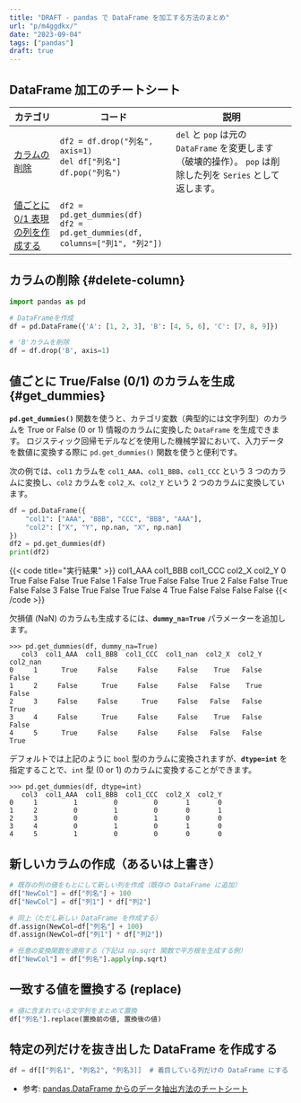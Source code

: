 ```yaml
---
title: "DRAFT - pandas で DataFrame を加工する方法のまとめ"
url: "p/m4ggdkx/"
date: "2023-09-04"
tags: ["pandas"]
draft: true
---
```


DataFrame 加工のチートシート
----

<table>
  <thead>
    <tr>
      <th>カテゴリ</th>
      <th>コード</th>
      <th>説明</th>
    </tr>
  </thead>
  <tbody>
    <tr>
      <td><a href="#delete-column">カラムの削除</a></td>
      <td>
        <code>df2 = df.drop("列名", axis=1)</code><br />
        <code>del df["列名"]</code><br />
        <code>df.pop("列名")
      </td>
      <td>
        <code>del</code> と <code>pop</code> は元の <code>DataFrame</code> を変更します（破壊的操作）。
        <code>pop</code> は削除した列を <code>Series</code> として返します。
      </td>
    </tr>
    <tr>
      <td><a href="#get_dummies">値ごとに 0/1 表現の列を作成する</a></td>
      <td>
        <code>df2 = pd.get_dummies(df)</code><br />
        <code>df2 = pd.get_dummies(df, columns=["列1", "列2"])</code>
      </td>
      <td></td>
    </tr>
  </tbody>
</table>


カラムの削除 {#delete-column}
----

```python
import pandas as pd

# DataFrameを作成
df = pd.DataFrame({'A': [1, 2, 3], 'B': [4, 5, 6], 'C': [7, 8, 9]})

# 'B'カラムを削除
df = df.drop('B', axis=1)
```


値ごとに True/False (0/1) のカラムを生成 {#get_dummies}
----

__`pd.get_dummies()`__ 関数を使うと、カテゴリ変数（典型的には文字列型）のカラムを True or False (0 or 1) 情報のカラムに変換した `DataFrame` を生成できます。
ロジスティック回帰モデルなどを使用した機械学習において、入力データを数値に変換する際に `pd.get_dummies()` 関数を使うと便利です。

次の例では、`col1` カラムを `col1_AAA`、`col1_BBB`、`col1_CCC` という 3 つのカラムに変換し、`col2` カラムを `col2_X`、`col2_Y` という 2 つのカラムに変換しています。

```python
df = pd.DataFrame({
    "col1": ["AAA", "BBB", "CCC", "BBB", "AAA"],
    "col2": ["X", "Y", np.nan, "X", np.nan]
})
df2 = pd.get_dummies(df)
print(df2)
```

{{< code title="実行結果" >}}
   col1_AAA  col1_BBB  col1_CCC  col2_X  col2_Y
0      True     False     False    True   False
1     False      True     False   False    True
2     False     False      True   False   False
3     False      True     False    True   False
4      True     False     False   False   False
{{< /code >}}

欠損値 (NaN) のカラムも生成するには、__`dummy_na=True`__ パラメーターを追加します。

```
>>> pd.get_dummies(df, dummy_na=True)
   col3  col1_AAA  col1_BBB  col1_CCC  col1_nan  col2_X  col2_Y  col2_nan
0     1      True     False     False     False    True   False     False
1     2     False      True     False     False   False    True     False
2     3     False     False      True     False   False   False      True
3     4     False      True     False     False    True   False     False
4     5      True     False     False     False   False   False      True
```

デフォルトでは上記のように `bool` 型のカラムに変換されますが、__`dtype=int`__ を指定することで、`int` 型 (0 or 1) のカラムに変換することができます。

```
>>> pd.get_dummies(df, dtype=int)
   col3  col1_AAA  col1_BBB  col1_CCC  col2_X  col2_Y
0     1         1         0         0       1       0
1     2         0         1         0       0       1
2     3         0         0         1       0       0
3     4         0         1         0       1       0
4     5         1         0         0       0       0
```


新しいカラムの作成（あるいは上書き）
----

```python
# 既存の列の値をもとにして新しい列を作成（既存の DataFrame に追加）
df["NewCol"] = df["列名"] + 100
df["NewCol"] = df["列1"] * df["列2"]

# 同上（ただし新しい DataFrame を作成する）
df.assign(NewCol=df["列名"] + 100)
df.assign(NewCol=df["列1"] * df["列2"])

# 任意の変換関数を適用する（下記は np.sqrt 関数で平方根を生成する例）
df["NewCol"] = df["列名"].apply(np.sqrt)
```


一致する値を置換する (replace)
----

```python
# 値に含まれている文字列をまとめて置換
df["列名"].replace(置換前の値, 置換後の値)
```


特定の列だけを抜き出した DataFrame を作成する
----

```python
df = df[["列名1", "列名2", "列名3]]  # 着目している列だけの DataFrame にする
```

- 参考: [pandas.DataFrame からのデータ抽出方法のチートシート](/p/rnai4ko/)


